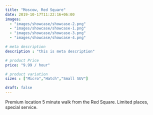 ```yaml
---
title: "Moscow, Red Square"
date: 2019-10-17T11:22:16+06:00
images:
  - "images/showcase/showcase-2.png"
  - "images/showcase/showcase-1.png"
  - "images/showcase/showcase-3.png"
  - "images/showcase/showcase-4.png"

# meta description
description : "this is meta description"

# product Price
price: "9.99 / hour"

# product variation
sizes : ["Micro","Hatch","Small SUV"]

draft: false
---
```


Premium location 5 minute walk from the Red Square. Limited places, special service.
